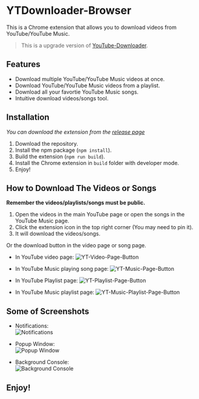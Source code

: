 # YTDownloader-Browser

This is a Chrome extension that allows you to download videos from YouTube/YouTube Music.

> This is a upgrade version of [YouTube-Downloader](https://github.com/000hen/YouTube-Downloader).

## Features

 * Download multiple YouTube/YouTube Music videos at once.
 * Download YouTube/YouTube Music videos from a playlist.
 * Download all your favortie YouTube Music songs.
 * Intuitive download videos/songs tool.

## Installation

_You can download the extension from the [release page](https://github.com/000hen/YTDownloader-Browser/releases/latest)_

 1. Download the repository.
 2. Install the npm package (`npm install`).
 3. Build the extension (`npm run build`).
 4. Install the Chrome extension in `build` folder with developer mode.
 5. Enjoy!

## How to Download The Videos or Songs

**Remember the videos/playlists/songs must be public.**

 1. Open the videos in the main YouTube page or open the songs in the YouTube Music page.
 2. Click the extension icon in the top right corner (You may need to pin it).
 3. It will download the videos/songs.

Or the download button in the video page or song page.
 
 * In YouTube video page:
 ![YT-Video-Page-Button](https://cdn.discordapp.com/attachments/698551378745884835/916841755490545744/unknown.png)

 * In YouTube Music playing song page:
 ![YT-Music-Page-Button](https://cdn.discordapp.com/attachments/698551378745884835/916842535563956244/unknown.png)

 * In YouTube Playlist page:
 ![YT-Playlist-Page-Button](https://cdn.discordapp.com/attachments/698551378745884835/916842441536053248/unknown.png)

 * In YouTube Music playlist page:
 ![YT-Music-Playlist-Page-Button](https://cdn.discordapp.com/attachments/698551378745884835/916842636751556608/unknown.png)

## Some of Screenshots

 * Notifications:  
 ![Notifications](https://cdn.discordapp.com/attachments/698551378745884835/951779185557377054/unknown.png)

 * Popup Window:  
 ![Popup Window](https://cdn.discordapp.com/attachments/698551378745884835/951785505090064414/unknown.png)

 * Background Console:  
 ![Background Console](https://cdn.discordapp.com/attachments/698551378745884835/951785721969147924/unknown.png)

## Enjoy!